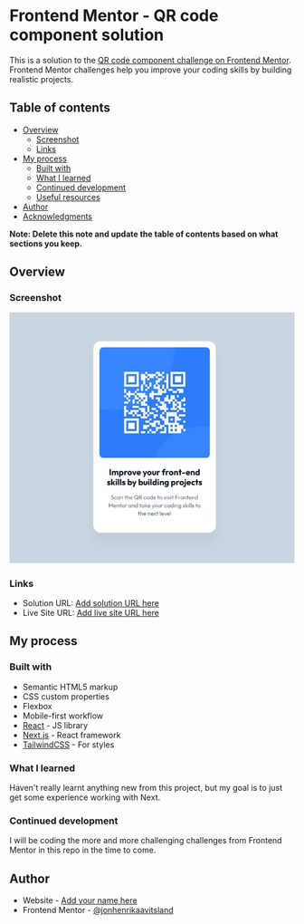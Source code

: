 # Frontend Mentor - QR code component solution

This is a solution to the [QR code component challenge on Frontend Mentor](https://www.frontendmentor.io/challenges/qr-code-component-iux_sIO_H). Frontend Mentor challenges help you improve your coding skills by building realistic projects.

## Table of contents

- [Overview](#overview)
  - [Screenshot](#screenshot)
  - [Links](#links)
- [My process](#my-process)
  - [Built with](#built-with)
  - [What I learned](#what-i-learned)
  - [Continued development](#continued-development)
  - [Useful resources](#useful-resources)
- [Author](#author)
- [Acknowledgments](#acknowledgments)

**Note: Delete this note and update the table of contents based on what sections you keep.**

## Overview

### Screenshot

![](/public/project/qr-code/solution.jpg)

### Links

- Solution URL: [Add solution URL here](https://github.com/jonhenrikaavitsland/frontendmentor/tree/master/src/components/qr-code)
- Live Site URL: [Add live site URL here](https://boisterous-zuccutto-ab0e1b.netlify.app/components/qr-code)

## My process

### Built with

- Semantic HTML5 markup
- CSS custom properties
- Flexbox
- Mobile-first workflow
- [React](https://reactjs.org/) - JS library
- [Next.js](https://nextjs.org/) - React framework
- [TailwindCSS](https://tailwindcss.com/) - For styles

### What I learned

Haven't really learnt anything new from this project, but my goal is to just get some experience working with Next.

### Continued development

I will be coding the more and more challenging challenges from Frontend Mentor in this repo in the time to come.

## Author

- Website - [Add your name here](https://boisterous-zuccutto-ab0e1b.netlify.app/)
- Frontend Mentor - [@jonhenrikaavitsland](https://www.frontendmentor.io/profile/jonhenrikaavitsland)
